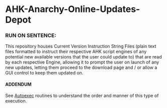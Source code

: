 # AHK-Anarchy-Online-Updates-Depot



### RUN ON SENTENCE:

This repository houses Current Version Instruction String Files (plain text files formatted to instruct their respective AHK script engines of any potential new available versions that the user could update to) that are read by each respective Engine, allowing it to prompt the user on launch of any new updates, letting them proceed to the download page and / or allow a GUI control to keep them updated on.



#### ADDENDUM
See  [Autoexec](https://www.autohotkey.com/docs/Scripts.htm#auto) routines to understand the order and manner of this type of execution.
